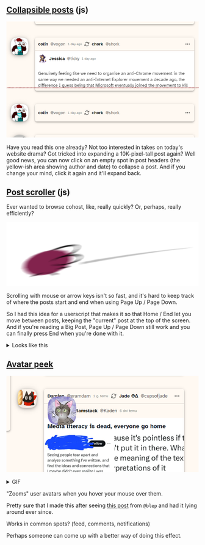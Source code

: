 ## [Collapsible posts](cohost-collapsible-posts.user.js) (js)

![](cohost-collapsible-posts.png)

Have you read this one already? Not too interested in takes on today's website drama? Got tricked into expanding a 10K-pixel-tall post again? Well good news, you can now click on an empty spot in post headers (the yellow-ish area showing author and date) to collapse a post. And if you change your mind, click it again and it'll expand back.

## [Post scroller](cohost-post-scroller.user.js) (js)

Ever wanted to browse cohost, like, really quickly? Or, perhaps, really efficiently?

![](cohost-post-scroller.png)

Scrolling with mouse or arrow keys isn't so fast, and it's hard to keep track of where the posts start and end when using Page Up / Page Down.

So I had this idea for a userscript that makes it so that Home / End let you move between posts, keeping the "current" post at the top of the screen. And if you're reading a Big Post, Page Up / Page Down still work and you can finally press End when you're done with it.

<details><summary>Looks like this</summary>

![](./cohost-post-scroller.gif?v1)

</details>

## [Avatar peek](cohost-avatar-peek.user.css)

![](cohost-av-peek.png)

<details><summary>GIF</summary>

![](cohost-av-peek.gif)

</details>

"Zooms" user avatars when you hover your mouse over them.

Pretty sure that I made this after seeing
[this post](https://cohost.org/blep/post/4802529-recently-i-found-o)
from `@blep` and had it lying around ever since.

Works in common spots? (feed, comments, notifications)

Perhaps someone can come up with a better way of doing this effect.